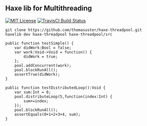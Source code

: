 ## Haxe lib for Multithreading

[![MIT License](https://img.shields.io/badge/license-MIT-blue.svg?style=flat)](LICENSE.md)
[![TravisCI Build Status](https://travis-ci.org/thomasuster/haxe-threadpool.svg?branch=master)](https://travis-ci.org/thomasuster/haxe-threadpool)

```
git clone https://github.com/thomasuster/haxe-threadpool.git
haxelib dev haxe-threadpool haxe-threadpool/src
```
```
public function testSimple() {
    var didWork:Bool = false;
    var work:Void->Void = function() {
        didWork = true;
    };
    pool.addConcurrent(work);
    pool.blockRunAll();
    assertTrue(didWork);
}
```
```
public function testDistributedLoop():Void {
    var sum:Int = 0;
    pool.distributeLoop(5,function(index:Int) {
        sum+=index;
    });
    pool.blockRunAll();
    assertEquals(0+1+2+3+4, sum);
}
```